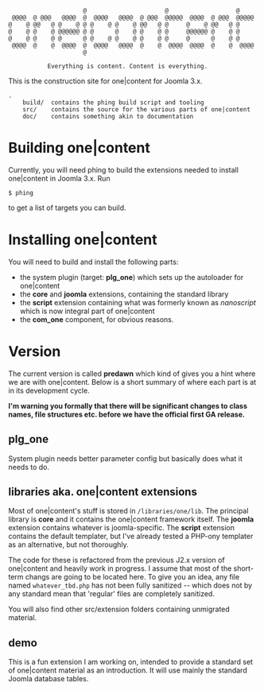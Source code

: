 
                         @                      @                   @
     @@@@  @ @@@   @@@@  @  @@@@   @@@@  @ @@@  @@@@@  @@@@  @ @@@  @@@@@
    @    @ @@   @ @    @ @ @    @ @    @ @@   @ @     @    @ @@   @ @
    @    @ @    @ @@@@@@ @ @      @    @ @    @ @     @@@@@@ @    @ @
    @    @ @    @ @      @ @    @ @    @ @    @ @     @      @    @ @
     @@@@  @    @  @@@@  @  @@@@   @@@@  @    @  @@@@  @@@@  @    @  @@@@
                         @
                         
               Everything is content. Content is everything.

This is the construction site for one|content for Joomla 3.x. 

    .
        build/  contains the phing build script and tooling
        src/    contains the source for the various parts of one|content
        doc/    contains something akin to documentation 

# Building one|content

Currently, you will need phing to build the extensions needed to install one|content in Joomla 3.x. Run 

    $ phing
    
to get a list of targets you can build. 

# Installing one|content

You will need to build and install the following parts:

* the system plugin (target: **plg_one**) which sets up the autoloader for one|content
* the **core** and **joomla** extensions, containing the standard library
* the **script** extension containing what was formerly known as *nanoscript* which is now integral part of one|content 
* the **com_one** component, for obvious reasons.

# Version

The current version is called **predawn** which kind of gives you a hint where we are with one|content. Below is a short summary of where each part is at in its development cycle.

**I'm warning you formally that there will be significant changes to class names, file structures etc. before we have the official first GA release.** 

## plg_one

System plugin needs better parameter config but basically does what it needs to do. 

## libraries aka. one|content extensions

Most of one|content's stuff is stored in `/libraries/one/lib`. The principal library is **core** and it contains the one|content framework itself. The **joomla** extension contains whatever is joomla-specific. The **script** extension contains the default templater, but I've already tested a PHP-ony templater as an alternative, but not thoroughly.  

The code for these is refactored from the previous J2.x version of one|content and heavily work in progress. I assume that most of the short-term changs are going to be located here. To give you an idea, any file named `whatever_tbd.php` has not been fully sanitized -- which does not by any standard mean that 'regular' files are completely sanitized.
  
You will also find other src/extension folders containing unmigrated material.

## demo

This is a fun extension I am working on, intended to provide a standard set of one|content material as an introduction. It will use mainly the standard Joomla database tables.  